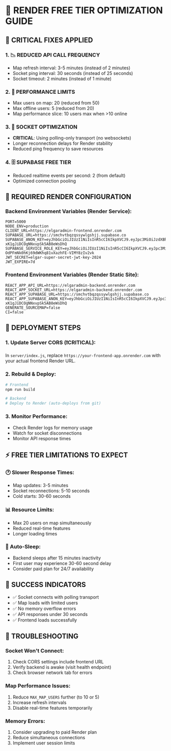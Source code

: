 # 🚀 RENDER FREE TIER OPTIMIZATION GUIDE

## 🔧 **CRITICAL FIXES APPLIED**

### **1. 📉 REDUCED API CALL FREQUENCY**
- Map refresh interval: 3-5 minutes (instead of 2 minutes)
- Socket ping interval: 30 seconds (instead of 25 seconds)
- Socket timeout: 2 minutes (instead of 1 minute)

### **2. 🎯 PERFORMANCE LIMITS**
- Max users on map: 20 (reduced from 50)
- Max offline users: 5 (reduced from 20)
- Map performance slice: 10 users max when >10 online

### **3. 🔌 SOCKET OPTIMIZATION**
- **CRITICAL**: Using polling-only transport (no websockets)
- Longer reconnection delays for Render stability
- Reduced ping frequency to save resources

### **4. 🗄️ SUPABASE FREE TIER**
- Reduced realtime events per second: 2 (from default)
- Optimized connection pooling

## 🚨 **REQUIRED RENDER CONFIGURATION**

### **Backend Environment Variables (Render Service)**:
```
PORT=5000
NODE_ENV=production
CLIENT_URL=https://elgaradmin-frontend.onrender.com
SUPABASE_URL=https://smchvtbqzqssywlgshjj.supabase.co
SUPABASE_ANON_KEY=eyJhbGciOiJIUzI1NiIsInR5cCI6IkpXVCJ9.eyJpc3MiOiJzdXBhYmFzZSIsInJlZiI6InNtY2h2dGJxenFzc3l3bGdzaGpqIiwicm9sZSI6ImFub24iLCJpYXQiOjE3NTM4OTUwNTUsImV4cCI6MjA2OTQ3MTA1NX0.xxOO5fyAY3RsSKo-xK1gJiDCOgNNxvpSk5AB8eWsDhQ
SUPABASE_SERVICE_ROLE_KEY=eyJhbGciOiJIUzI1NiIsInR5cCI6IkpXVCJ9.eyJpc3MiOiJzdXBhYmFzZSIsInJlZiI6InNtY2h2dGJxenFzc3l3bGdzaGpqIiwicm9sZSI6InNlcnZpY2Vfcm9sZSIsImlhdCI6MTc1Mzg5NTA1NSwiZXhwIjoyMDY5NDcxMDU1fQ.hBS-OdPFmNk0hKj69dWKhq81vXazhFE-VIMY8zIv2vk
JWT_SECRET=elgar-super-secret-jwt-key-2024
JWT_EXPIRE=7d
```

### **Frontend Environment Variables (Render Static Site)**:
```
REACT_APP_API_URL=https://elgaradmin-backend.onrender.com
REACT_APP_SOCKET_URL=https://elgaradmin-backend.onrender.com
REACT_APP_SUPABASE_URL=https://smchvtbqzqssywlgshjj.supabase.co
REACT_APP_SUPABASE_ANON_KEY=eyJhbGciOiJIUzI1NiIsInR5cCI6IkpXVCJ9.eyJpc3MiOiJzdXBhYmFzZSIsInJlZiI6InNtY2h2dGJxenFzc3l3bGdzaGpqIiwicm9sZSI6ImFub24iLCJpYXQiOjE3NTM4OTUwNTUsImV4cCI6MjA2OTQ3MTA1NX0.xxOO5fyAY3RsSKo-xK1gJiDCOgNNxvpSk5AB8eWsDhQ
GENERATE_SOURCEMAP=false
CI=false
```

## 🔄 **DEPLOYMENT STEPS**

### **1. Update Server CORS** (❗CRITICAL):
In `server/index.js`, replace `https://your-frontend-app.onrender.com` with your actual frontend Render URL.

### **2. Rebuild & Deploy**:
```bash
# Frontend
npm run build

# Backend  
# Deploy to Render (auto-deploys from git)
```

### **3. Monitor Performance**:
- Check Render logs for memory usage
- Watch for socket disconnections
- Monitor API response times

## ⚡ **FREE TIER LIMITATIONS TO EXPECT**

### **🕐 Slower Response Times**:
- Map updates: 3-5 minutes
- Socket reconnections: 5-10 seconds
- Cold starts: 30-60 seconds

### **📊 Resource Limits**:
- Max 20 users on map simultaneously
- Reduced real-time features
- Longer loading times

### **🔄 Auto-Sleep**:
- Backend sleeps after 15 minutes inactivity
- First user may experience 30-60 second delay
- Consider paid plan for 24/7 availability

## 🎯 **SUCCESS INDICATORS**

- ✅ Socket connects with polling transport
- ✅ Map loads with limited users
- ✅ No memory overflow errors
- ✅ API responses under 30 seconds
- ✅ Frontend loads successfully

## 🚨 **TROUBLESHOOTING**

### **Socket Won't Connect**:
1. Check CORS settings include frontend URL
2. Verify backend is awake (visit health endpoint)
3. Check browser network tab for errors

### **Map Performance Issues**:
1. Reduce `MAX_MAP_USERS` further (to 10 or 5)
2. Increase refresh intervals
3. Disable real-time features temporarily

### **Memory Errors**:
1. Consider upgrading to paid Render plan
2. Reduce simultaneous connections
3. Implement user session limits
